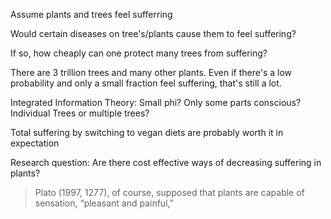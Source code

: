 

Assume plants and trees feel sufferring

Would certain diseases on tree's/plants cause them to feel suffering?

If so, how cheaply can one protect many trees from suffering? 

There are 3 trillion trees and many other plants. Even if there's a low probability and only a small fraction feel suffering, that's still a lot. 

Integrated Information Theory: Small phi? Only some parts conscious? Individual Trees or multiple trees?


Total suffering by switching to vegan diets are probably worth it in expectation


Research question: Are there cost effective ways of decreasing suffering in plants?

> Plato
(1997, 1277), of course, supposed that plants are capable of sensation,
“pleasant and painful,” 


